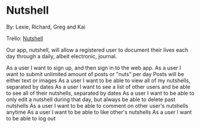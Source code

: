Nutshell
========

By: Lexie, Richard, Greg and Kai

Trello: [Nutshell](https://trello.com/b/WsmegpHC/nutshell)

Our app, nutshell, will allow a registered user to document their lives each day through a daily, albeit electronic, journal.

As a user I want to sign up, and then sign in to the web app.
As a user I want to submit unlimited amount of posts or "nuts" per day
Posts will be either text or images
As a user I want to be able to view all of my nutshells, separated by dates
As a user I want to see a list of other users and be able to see all of their nutshells, separated by dates
As a user I want to be able to only edit a nutshell during that day, but always be able to delete past nutshells
As a user I want to be able to comment on other user's nutshells anytime
As a user I want to be able to like other's nutshells
As a user I want to be able to log out
